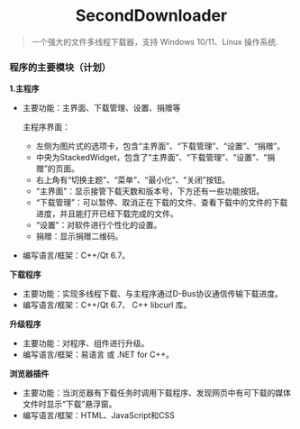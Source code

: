 <h1 align="center">  SecondDownloader </h1>

> 一个强大的文件多线程下载器，支持 Windows 10/11、Linux 操作系统.

### 程序的主要模块（计划）

**1.主程序**
 
 - 主要功能：主界面、下载管理、设置、捐赠等
    
    主程序界面：
    
    - 左侧为图片式的选项卡，包含“主界面”、“下载管理”、“设置”、“捐赠”。  
    - 中央为StackedWidget，包含了“主界面”、“下载管理”、“设置”、“捐赠”的页面。
    - 右上角有“切换主题”、“菜单”、“最小化”、“关闭”按钮。
    - “主界面”：显示接管下载天数和版本号，下方还有一些功能按钮。
    - “下载管理”：可以暂停、取消正在下载的文件、查看下载中的文件的下载进度，并且能打开已经下载完成的文件。
    - “设置”：对软件进行个性化的设置。
    - 捐赠：显示捐赠二维码。
- 编写语言/框架：C++/Qt 6.7。

**下载程序**

 - 主要功能：实现多线程下载、与主程序通过D-Bus协议通信传输下载进度。
 - 编写语言/框架：C++/Qt 6.7、 C++ libcurl 库。

 **升级程序**

 - 主要功能：对程序、组件进行升级。
 - 编写语言/框架：易语言 或 .NET for C++。

  **浏览器插件**

 - 主要功能：当浏览器有下载任务时调用下载程序、发现网页中有可下载的媒体文件时显示“下载”悬浮窗。
 - 编写语言/框架：HTML、JavaScript和CSS  


            


 



